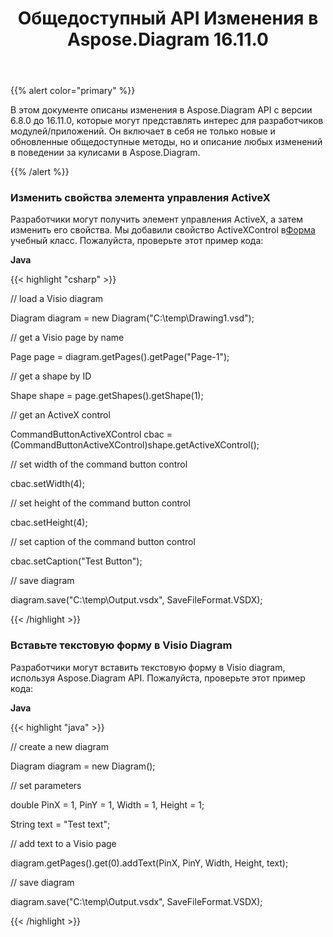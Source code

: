 ﻿---
title: Общедоступный API Изменения в Aspose.Diagram 16.11.0
type: docs
weight: 20
url: /ru/java/public-api-changes-in-aspose-diagram-16-11-0/
---
{{% alert color="primary" %}} 

В этом документе описаны изменения в Aspose.Diagram API с версии 6.8.0 до 16.11.0, которые могут представлять интерес для разработчиков модулей/приложений. Он включает в себя не только новые и обновленные общедоступные методы, но и описание любых изменений в поведении за кулисами в Aspose.Diagram.

{{% /alert %}} 
### **Изменить свойства элемента управления ActiveX**
 Разработчики могут получить элемент управления ActiveX, а затем изменить его свойства. Мы добавили свойство ActiveXControl в[Форма](https://reference.aspose.com/diagram/java/com.aspose.diagram/shape) учебный класс. Пожалуйста, проверьте этот пример кода:

**Java**

{{< highlight "csharp" >}}

 // load a Visio diagram

Diagram diagram = new Diagram("C:\\temp\\Drawing1.vsd");

// get a Visio page by name

Page page = diagram.getPages().getPage("Page-1");

// get a shape by ID

Shape shape = page.getShapes().getShape(1);

// get an ActiveX control

CommandButtonActiveXControl cbac = (CommandButtonActiveXControl)shape.getActiveXControl();

// set width of the command button control

cbac.setWidth(4);

// set height of the command button control

cbac.setHeight(4);

// set caption of the command button control

cbac.setCaption("Test Button");

// save diagram

diagram.save("C:\\temp\\Output.vsdx", SaveFileFormat.VSDX);

{{< /highlight >}}
### **Вставьте текстовую форму в Visio Diagram**
Разработчики могут вставить текстовую форму в Visio diagram, используя Aspose.Diagram API. Пожалуйста, проверьте этот пример кода:

**Java**

{{< highlight "java" >}}

 // create a new diagram

Diagram diagram = new Diagram();

// set parameters

double PinX = 1, PinY = 1, Width = 1, Height = 1;

String text = "Test text";

// add text to a Visio page

diagram.getPages().get(0).addText(PinX, PinY, Width, Height, text);

// save diagram 

diagram.save("C:\\temp\\Output.vsdx", SaveFileFormat.VSDX);

{{< /highlight >}}
